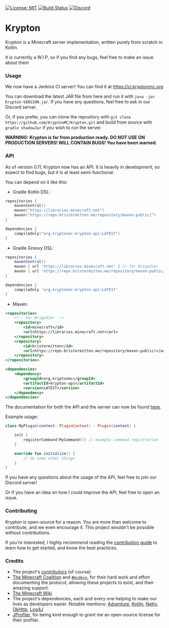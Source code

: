 [![License: MIT](https://img.shields.io/badge/license-MIT-blue.svg)](LICENSE)
[![Build Status](https://img.shields.io/jenkins/build?jobUrl=https%3A%2F%2Fci.kryptonmc.org%2Fjob%2FKrypton)](https://ci.kryptonmc.org/job/Krypton)
[![Discord](https://img.shields.io/discord/815157416563834881?color=%237289da&label=discord)](https://discord.gg/https://discord.gg/4QuwYACDRX)

# Krypton

Krypton is a Minecraft server implementation, written purely from scratch in Kotlin.

It is currently a W.I.P, so if you find any bugs, feel free to make an issue about them

### Usage

We now have a Jenkins CI server! You can find it at https://ci.kryptonmc.org

You can download the latest JAR file from here and run it with `java -jar Krypton-VERSION.jar`. If you have any
questions, feel free to ask in our Discord server.

Or, if you prefer, you can clone the repository with `git clone https://github.com/KryptonMC/Krypton.git`
and build from source with `gradle shadowJar` if you wish to run the server.

**WARNING: Krypton is far from production ready. DO NOT USE ON PRODUCTION SERVERS! WILL CONTAIN BUGS! You have been
warned.**

### API

As of version 0.11, Krypton now has an API. It is heavily in development, so expect to find bugs, but it is at least
semi-functional.

You can depend on it like this:

* Gradle Kotlin DSL:

```kotlin
repositories {
    mavenCentral()
    maven("https://libraries.minecraft.net")
    maven("https://repo.bristermitten.me/repository/maven-public/")
}

dependencies {
    compileOnly("org.kryptonmc:krypton-api:LATEST")
}
```

* Gradle Groovy DSL:

```groovy
repositories {
    mavenCentral()
    maven { url 'https://libraries.minecraft.net' } // for Brigadier
    maven { url 'https://repo.bristermitten.me/repository/maven-public/' }
}

dependencies {
    compileOnly 'org.kryptonmc:krypton-api:LATEST'
}
```

* Maven:

```xml
<repositories>
    <!-- For Brigadier -->
    <repository>
        <id>minecraft</id>
        <url>https://libraries.minecraft.net</url>
    </repository>
    <repository>
        <id>bristermitten</id>
        <url>https://repo.bristermitten.me/repository/maven-public/</url>
    </repository>
</repositories>

<dependencies>
    <dependency>
        <groupId>org.kryptonmc</groupId>
        <artifactId>krypton-api</artifactId>
        <version>LATEST</version>
    </dependency>
</dependencies>
```

The documentation for both the API and the server can now be found [here](https://docs.kryptonmc.org).

Example usage:

```kotlin
class MyPlugin(context: PluginContext) : Plugin(context) {

    init {
        registerCommand(MyCommand()) // example command registration
    }

    override fun initialize() {
        // do some other things
    }
}
```

If you have any questions about the usage of the API, feel free to join our Discord server!

Or if you have an idea on how I could improve the API, feel free to open an issue.

### Contributing

Krypton is open-source for a reason. You are more than welcome to contribute, and we even encourage it. This project
wouldn't be possible without contributions.

If you're interested, I highly recommend reading the [contribution guide](CONTRIBUTING.md) to learn how to get started,
and know the best practices.

### Credits

- The project's [contributors](https://github.com/KryptonMC/Krypton/graphs/contributors) (of course)
- [The Minecraft Coalition](https://wiki.vg) and [`#mcdevs`](https://github.com/mcdevs), for their hard work and effort
  documenting the protocol, allowing these projects to exist, and their amazing support.
- [The Minecraft Wiki](https://minecraft.gamepedia.com)
- The project's dependencies, each and every one helping to make our lives as developers easier. Notable
  mentions: [Adventure](https://github.com/KyoriPowered/Adventure), [Kotlin](https://kotlinlang.org),
  [Netty](https://netty.io), [OkHttp](https://square.github.io/okhttp/), [Log4J](https://logging.apache.org/log4j/2.x/)
- [JProfiler](https://www.ej-technologies.com/products/jprofiler/overview.html), for being kind enough to grant me an
  open-source license for their profiler.
